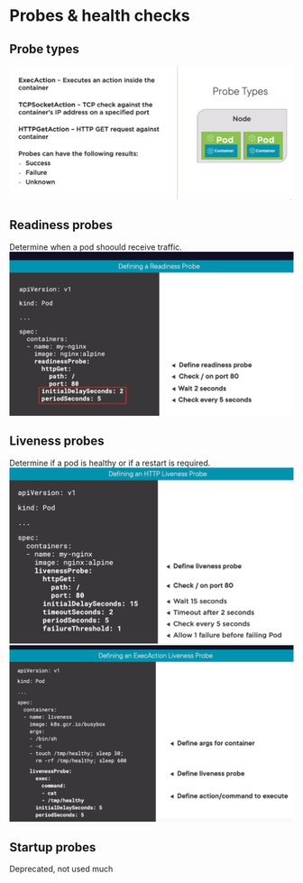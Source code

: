# Probes & health checks

## Probe types
![](../images/08_probe_types.png)

## Readiness probes
Determine when a pod shoould receive traffic.
![](../images/08_readiness_probe.png)

## Liveness probes
Determine if a pod is healthy or if a restart is required.
![](../images/08_liveness_probe.png)
![](../images/08_liveness_probe2.png)

## Startup probes
Deprecated, not used much